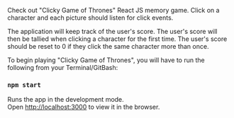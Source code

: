 Check out "Clicky Game of Thrones" React JS memory game. Click on a character and each picture should listen for click events.

The application will keep track of the user's score. The user's score will then be tallied when clicking a character for the first time. The user's score should be reset to 0 if they click the same character more than once.

To begin playing "Clicky Game of Thrones", you will have to run the following from your Terminal/GitBash: 

### `npm start`

Runs the app in the development mode.<br>
Open [http://localhost:3000](http://localhost:3000) to view it in the browser.
